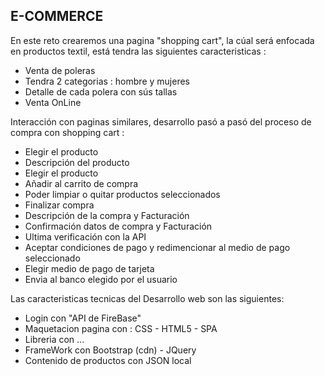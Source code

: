 ## E-COMMERCE
En este reto crearemos una pagina "shopping cart", la cúal será enfocada en productos textil, está tendra las siguientes caracteristicas :

-  Venta de poleras 
- Tendra 2 categorias : hombre y mujeres
- Detalle de cada polera con sús tallas 
- Venta OnLine

Interacción con paginas similares, desarrollo pasó a pasó del proceso de compra con shopping cart :
- Elegir el producto
- Descripción del producto
- Elegir el producto 
- Añadir al carrito de compra 
- Poder limpiar o quitar productos seleccionados
- Finalizar compra 
- Descripción de la compra y Facturación
- Confirmación datos de compra y Facturación
- Ultima verificación con la API
- Aceptar condiciones de pago y redimencionar al medio de pago seleccionado
- Elegir medio de pago de tarjeta
- Envia al banco elegido por el usuario

Las caracteristicas tecnicas del Desarrollo web son las siguientes:

- Login con "API de FireBase"
- Maquetacion pagina con : CSS - HTML5 - SPA
- Libreria con ...
- FrameWork con Bootstrap (cdn) - JQuery
- Contenido de productos con JSON local